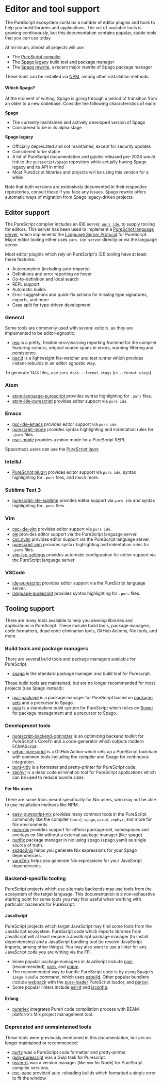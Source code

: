 # Editor and tool support

The PureScript ecosystem contains a number of editor plugins and tools to help you build libraries and applications. The set of available tools is growing continuously, but this documentation contains popular, stable tools that you can use today.

At minimum, almost all projects will use:

- The [PureScript compiler](https://github.com/purescript/purescript)
- The [Spago legacy](https://github.com/purescript/spago-legacy) build tool and package manager
- The [Spago rewrite](https://github.com/purescript/spago), a recent major rewrite of Spago package manager

These tools can be installed via [NPM](https://www.npmjs.com), among other installation methods.

#### Which Spago?

At the moment of writing, Spago is going through a period of transition from an older to a new codebase. Consider the following characteristics of each:

**Spago**
- The currently maintained and actively developed version of Spago
- Considered to be in its alpha stage

**Spago legacy**
- Officially deprecated and not maintained, except for security updates
- Considered to be stable
- A lot of PureScript documentation and guides released pre-2024 would link to the `purescript/spago` repository while actually having Spago legacy and its API in mind
- Most PureScript libraries and projects will be using this version for a while

Note that both versions are extensively documented in their respective repositories, consult these if you face any issues. Spago rewrite offers automatic ways of migration from Spago legacy-driven projects.

## Editor support

The PureScript compiler includes an IDE server, [`purs ide`](https://github.com/purescript/purescript/tree/master/psc-ide), to supply tooling for editors. This server has been used to implement a [PureScript language server](https://github.com/nwolverson/purescript-language-server), which implements the [Language Server Protocol](https://langserver.org) for PureScript. Major editor tooling either uses `purs ide server` directly or via the language server.

Most editor plugins which rely on PureScript's IDE tooling have at least these features:

- Autocomplete (including auto-imports)
- Definitions and error reporting on hover
- Go-to-definition and local search
- REPL support
- Automatic builds
- Error suggestions and quick-fix actions for missing type signatures, imports, and more
- Case split for type-driven development

### General

Some tools are commonly used with several editors, as they are implemented to be editor-agnostic:

- [psa](https://github.com/natefaubion/purescript-psa) is a pretty, flexible error/warning reporting frontend for the compiler featuring colours, original source spans in errors, warning filtering and persistence.
- [pscid](https://github.com/kRITZCREEK/pscid) is a lightweight file-watcher and test runner which provides instant-rebuilds in an editor agnostic way.

To generate `TAGS` files, use `purs docs --format etags` (or `--format ctags`).

### Atom

- [atom-language-purescript](https://github.com/purescript-contrib/atom-language-purescript) provides syntax highlighting for `.purs` files.
- [atom-ide-purescript](https://github.com/nwolverson/atom-ide-purescript) provides editor support via `purs ide`.

### Emacs

- [psc-ide-emacs](https://github.com/purescript-emacs/psc-ide-emacs) provides editor support via `purs ide`.
- [purescript-mode](https://github.com/purescript-emacs/purescript-mode) provides syntax highlighting and indentation rules for `.purs` files.
- [psci-mode](https://github.com/purescript-emacs/emacs-psci) provides a minor mode for a PureScript REPL.

Spacemacs users can use the [PureScript layer](https://github.com/syl20bnr/spacemacs/tree/master/layers/%2Blang/purescript).

### IntelliJ

- [PureScript plugin](https://plugins.jetbrains.com/plugin/9738-purescript) provides editor support via `purs ide`, syntax highlighting for `.purs` files, and much more.

### Sublime Text 3

- [purescript-ide-sublime](https://packagecontrol.io/packages/PureScript) provides editor support via `purs ide` and syntax highlighting for `.purs` files.

### Vim

- [psc-ide-vim](https://github.com/FrigoEU/psc-ide-vim) provides editor support via `purs ide`.
- [ale](https://github.com/dense-analysis/ale) provides editor support via the PureScript language server.
- [coc.nvim](https://github.com/neoclide/coc.nvim) provides editor support via the PureScript language server.
- [purescript-vim](https://github.com/raichoo/purescript-vim) provides syntax highlighting and indentation rules for `.purs` files.
- [vim-lsp-settings](https://github.com/mattn/vim-lsp-settings) provides automatic configuration for editor support via the PureScript language server

### VSCode

- [ide-purescript](https://marketplace.visualstudio.com/items?itemName=nwolverson.ide-purescript) provides editor support via the PureScript language server.
- [language-purescript](https://marketplace.visualstudio.com/items?itemName=nwolverson.language-purescript) provides syntax highlighting for `.purs` files.

## Tooling support

There are many tools available to help you develop libraries and applications in PureScript. These include build tools, package managers, code formatters, dead code elimination tools, GitHub Actions, Nix tools, and more.

### Build tools and package managers

There are several build tools and package managers available for PureScript.

- [spago](https://github.com/purescript/spago) is the standard package manager and build tool for Purescript.

These build tools are maintained, but are no longer recommended for most projects (use Spago instead):

- [psc-package](https://github.com/purescript/psc-package) is a package manager for PureScript based on [package-sets](https://github.com/purescript/package-sets) and a precursor to Spago.
- [pulp](https://github.com/purescript-contrib/pulp) is a standalone build system for PureScript which relies on [Bower](https://github.com/bower/bower) for package management and a precursor to Spago.

### Development tools

- [purescript-backend-optimizer](https://github.com/aristanetworks/purescript-backend-optimizer) is an optimizing backend toolkit for PureScript's CoreFn and a code-generator which outputs modern ECMAScript.
- [setup-purescript](https://github.com/purescript-contrib/setup-purescript) is a GitHub Action which sets up a PureScript toolchain with common tools including the compiler and Spago for continuous integration.
- [purs-tidy](https://github.com/natefaubion/purescript-tidy) is a formatter and pretty-printer for PureScript code.
- [zephyr](https://github.com/coot/zephyr) is a dead code elimination tool for PureScript applications which can be used to reduce bundle sizes.

#### For Nix users

There are some tools meant specifically for Nix users, who may not be able to use installation methods like NPM.

- [easy-purescript-nix](https://github.com/justinwoo/easy-purescript-nix) provides many common tools in the PureScript community like the compiler (`purs`), `spago`, `pscid`, `zephyr`, and more for Nix environments.
- [purs-nix](https://github.com/purs-nix/purs-nix) provides support for official package-set, namespaces and overlays on Nix without a external package manager (like spago).
- [purifix](https://github.com/purifix/purifix) package manager in nix using spago (spago.yaml) as single source of truth.
- [spago2nix](https://github.com/justinwoo/spago2nix) helps you generate Nix expressions for your Spago dependencies.
- [yarn2nix](https://github.com/nix-community/yarn2nix) helps you generate Nix expressions for your JavaScript dependencies.

### Backend-specific tooling

PureScript projects which use alternate backends may use tools from the ecosystem of the target language. This documentation is a non-exhaustive starting point for some tools you may find useful when working with particular backends for PureScript.

#### JavaScript

PureScript projects which target JavaScript may find some tools from the JavaScript ecosystem. PureScript code which imports libraries from JavaScript will at least require a JavaScript package manager (to install dependencies) and a JavaScript bundling tool (to resolve JavaScript imports, among other things). You may also want to use a linter for any JavaScript code you are writing via the FFI.

- Some popular package managers in JavaScript include [npm](https://www.npmjs.com) (recommended), [yarn](https://yarnpkg.com), and [pnpm](https://pnpm.js.org).
- The recommended way to bundle PureScript code is by using Spago's `spago bundle` command, which uses [esbuild](https://esbuild.github.io/). Other popular bundlers include [webpack](https://webpack.js.org) with the [purs-loader](https://github.com/ethul/purs-loader) PureScript loader, and [parcel](https://parceljs.org).
- Some popular linters include [eslint](https://eslint.org) and [jsconfig](https://code.visualstudio.com/docs/languages/jsconfig).

#### Erlang

- [purerlex](https://github.com/drathier/purerlex) integrates Purerl code compilation process with BEAM platform's Mix project management tool.

### Deprecated and unmaintained tools

These tools were previously mentioned in this documentation, but are no longer maintained or recommended:

- [purty](https://gitlab.com/joneshf/purty) was a PureScript code formatter and pretty-printer.
- [gulp-purescript](https://github.com/purescript-deprecated/gulp-purescript) was a Gulp task for Purescript.
- [psvm-js](https://github.com/ThomasCrvsr/psvm-js) was a version manager (like `nvm` for Node) for PureScript compiler versions.
- [psc-pane](https://github.com/anttih/psc-pane) provided auto-reloading builds which formatted a single error to fit the window.
